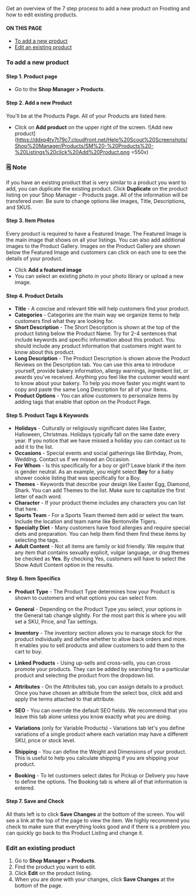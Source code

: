 Get an overview of the 7 step process to add a new product on Frosting and how to edit existing products.

<section class="index-list">
  <h4>ON THIS PAGE</h4>

- [To add a new product](#to-add-a-new-product)
- [Edit an existing product](#edit-an-existing-product)

</section>

### To add a new product

#### Step 1. Product page

- Go to the **Shop Manager > Products**.

#### Step 2. Add a new Product

You'll be at the Products Page.  All of your Products are listed here. 

- Click on **Add product** on the upper right of the screen.
![Add new product](https://ddxp4ty7t79c7.cloudfront.net/Help%20Scout%20Screenshots/Shop%20Manager/Products/SM%20-%20Products%20-%20Listings%20click%20Add%20Product.png =550x)

<section class="callout-yellow">
<h3>🗒 Note</h3>
<p>If you have an existing product that is very similar to a product you want to add, you can duplicate the existing product.  Click <strong>Duplicate</strong> on the product listing on your Shop Manager - Products page.  All of the information will be transfered over. Be sure to change options like images, Title, Descriptions, and SKUS.</p>
</section>

#### Step 3. Item Photos

Every product is required to have a Featured Image.  The Featured Image is the main image that shows on all your listings.  You can also add additional images to the Product Gallery.  Images on the Product Gallery are shown below the Featured Image and customers can click on each one to see the details of your product.

- Click **Add a featured image**
- You can select an existing photo in your photo library or upload a new image.

#### Step 4. Product Details

- **Title** - A concise and relevant title will help customers find your product.
- **Categories** - Categories are the main way we organize items to help customers find what they are looking for.
- **Short Description** - The Short Description is shown at the top of the product listing below the Product Name. Try for 2-4 sentences that include keywords and specific information about this product. You should include any product information that customers might want to know about this product.
- **Long Description** - The Product Description is shown above the Product Reviews on the Description tab. You can use this area to introduce yourself, provide bakery information, allergy warnings, ingredient list, or awards you've received. Anything you feel like the customer would want to know about your bakery.  To help you move faster you might want to copy and paste the same Long Description for all of your items.
- **Product Options** - You can allow customers to personalize items by adding tags that enable that option on the Product Page.

#### Step 5. Product Tags & Keywords

- **Holidays** - Culturally or religiously significant dates like Easter, Halloween, Christmas.  Holidays typically fall on the same date every year.  If you notice that we have missed a holiday you can contact us to add it to the list.
- **Occasions** - Special events and social gatherings like Birthday, Prom, Wedding. Contact us if we missed an Occasion.
- **For Whom** - Is this specifically for a boy or girl? Leave blank if the item is gender neutral. As an example, you might select **Boy** for a baby shower cookie listing that was specifically for a Boy.
- **Themes** - Keywords that describe your design like Easter Egg, Diamond, Shark.  You can add Themes to the list.  Make sure to capitalize the first letter of each word.  
- **Character** - If your product theme includes any characters you can list that here.
- **Sports Team** - For a Sports Team themed item add or select the team.  Include the location and team name like Bentonville Tigers.
- **Specialty Diet** - Many customers have food allergies and require special diets and preparation.  You can help them find them find these items by selecting the tags.
- **Adult Content** - Not all items are family or kid friendly.  We require that any item that contains sexually explicit, vulgar language, or drug themes be checked as **Yes**. By checking Yes, customers will have to select the Show Adult Content option in the results.
  
#### Step 6. Item Specifics

- **Product Type** - The Product Type determines how your Product is shown to customers and what options you can select from.

- **General** - Depending on the Product Type you select, your options in the General tab change slightly. For the most part this is where you will set a SKU, Price, and Tax settings.
- **Inventory** - The inventory section allows you to manage stock for the product individually and define whether to allow back orders and more. It enables you to sell products and allow customers to add them to the cart to buy.
- **Linked Products** - Using up-sells and cross-sells, you can cross promote your products. They can be added by searching for a particular product and selecting the product from the dropdown list.
- **Attributes** - On the Attributes tab, you can assign details to a product. Once you have chosen an attribute from the select box, click add and apply the terms attached to that attribute.
- **SEO** - You can override the default SEO fields. We recommend that you leave this tab alone unless you know exactly what you are doing.
- **Variations** (only for Variable Products) - Variations tab let's you define variations of a single product where each variation may have a different SKU, price or stock level.
- **Shipping** - You can define the Weight and Dimensions of your product. This is useful to help you calculate shipping if you are shipping your product.
- **Booking** - To let customers select dates for Pickup or Delivery you have to define the options.  The Booking tab is where all of that information is entered.

#### Step 7. Save and Check

All thats left is to click **Save Changes** at the bottom of the screen.  You will see a link at the top of the page to view the item.  We highly recommend you check to make sure that everything looks good and if there is a problem you can quickly go back to the Product Listing and change it.

### Edit an existing product

1. Go to **Shop Manager > Products**.
2. Find the product you want to edit.
3. Click **Edit** on the product listing.
4. When you are done with your changes, click **Save Changes** at the bottom of the page.
